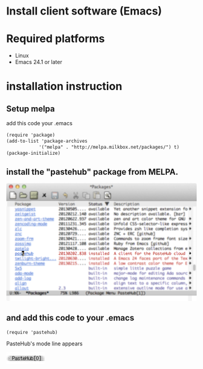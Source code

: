 Install client software (Emacs)
=======================

# Required platforms

- Linux
- Emacs 24.1 or later

# installation instruction

## Setup melpa

add this code your .emacs

	(require 'package)
	(add-to-list 'package-archives
	            '("melpa" . "http://melpa.milkbox.net/packages/") t)
	(package-initialize)


## install the "pastehub" package from MELPA.

  ![pastehub_el](pastehub_el_on_melpa.png)

##  and add this code to your .emacs

	(require 'pastehub)

  PasteHub's mode line appears 

  ![modeline](emacs_mode_line.png)

